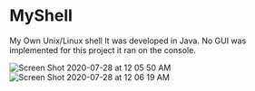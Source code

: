 # MyShell
My Own Unix/Linux shell
It was developed in Java. 
No GUI was implemented for 
this project it ran on the 
console.


![Screen Shot 2020-07-28 at 12 05 50 AM](https://user-images.githubusercontent.com/9751316/88618087-402aa680-d066-11ea-96c4-fc19f791e421.png)
![Screen Shot 2020-07-28 at 12 06 19 AM](https://user-images.githubusercontent.com/9751316/88618089-402aa680-d066-11ea-8039-85b52ad0f8fb.png)
